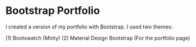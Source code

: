 # Bootstrap Portfolio

I created a version of my portfolio with Bootstrap. I used two themes:

(1) Bootswatch (Minty)
(2) Material Design Bootstrap (For the portfolio page)
